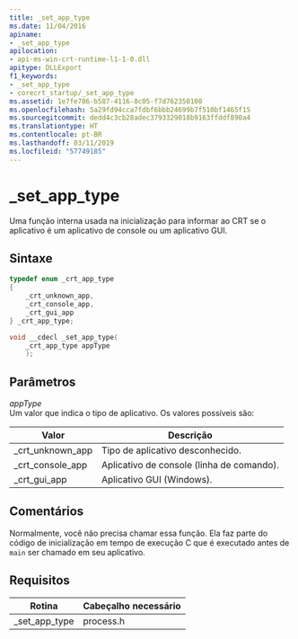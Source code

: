 ```yaml
---
title: _set_app_type
ms.date: 11/04/2016
apiname:
- _set_app_type
apilocation:
- api-ms-win-crt-runtime-l1-1-0.dll
apitype: DLLExport
f1_keywords:
- _set_app_type
- corecrt_startup/_set_app_type
ms.assetid: 1e7fe786-b587-4116-8c05-f7d762350100
ms.openlocfilehash: 5a29fd94cca7fdbf6bbb24699b7f510bf1465f15
ms.sourcegitcommit: dedd4c3cb28adec3793329018b9163ffddf890a4
ms.translationtype: HT
ms.contentlocale: pt-BR
ms.lasthandoff: 03/11/2019
ms.locfileid: "57749185"
---
```

# <a name="setapptype"></a>_set_app_type

Uma função interna usada na inicialização para informar ao CRT se o aplicativo é um aplicativo de console ou um aplicativo GUI.

## <a name="syntax"></a>Sintaxe

```cpp
typedef enum _crt_app_type
{
    _crt_unknown_app,
    _crt_console_app,
    _crt_gui_app
} _crt_app_type;

void __cdecl _set_app_type(
    _crt_app_type appType
    );
```

## <a name="parameters"></a>Parâmetros

*appType*<br/>
Um valor que indica o tipo de aplicativo. Os valores possíveis são:

|Valor|Descrição|
|----------------|-----------------|
|_crt_unknown_app|Tipo de aplicativo desconhecido.|
|_crt_console_app|Aplicativo de console (linha de comando).|
|_crt_gui_app|Aplicativo GUI (Windows).|

## <a name="remarks"></a>Comentários

Normalmente, você não precisa chamar essa função. Ela faz parte do código de inicialização em tempo de execução C que é executado antes de `main` ser chamado em seu aplicativo.

## <a name="requirements"></a>Requisitos

|Rotina|Cabeçalho necessário|
|-------------|---------------------|
|_set_app_type|process.h|
